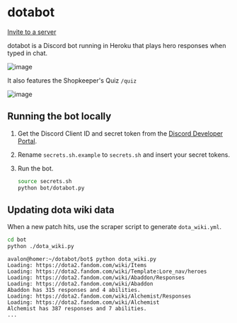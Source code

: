 # dotabot

[Invite to a server](https://discordapp.com/oauth2/authorize?client_id=649351968623427640&scope=bot&permissions=1110453312)

dotabot is a Discord bot running in Heroku that plays hero responses when typed in chat.

![image](https://user-images.githubusercontent.com/6510862/172931649-3ea306e2-2787-4225-9797-295d5aaca392.png)

It also features the Shopkeeper's Quiz `/quiz`

![image](https://user-images.githubusercontent.com/6510862/172955073-6d0a00af-bb11-4899-80f7-87478426f516.png)

## Running the bot locally

1. Get the Discord Client ID and secret token from the [Discord Developer Portal](https://discord.com/developers/applications/).

1. Rename `secrets.sh.example` to `secrets.sh` and insert your secret tokens.

1. Run the bot.
    ```bash
    source secrets.sh
    python bot/dotabot.py
    ```

## Updating dota wiki data

When a new patch hits, use the scraper script to generate `dota_wiki.yml`.

```bash
cd bot
python ./dota_wiki.py
```

```console
avalon@homer:~/dotabot/bot$ python dota_wiki.py 
Loading: https://dota2.fandom.com/wiki/Items
Loading: https://dota2.fandom.com/wiki/Template:Lore_nav/heroes
Loading: https://dota2.fandom.com/wiki/Abaddon/Responses
Loading: https://dota2.fandom.com/wiki/Abaddon
Abaddon has 315 responses and 4 abilities.
Loading: https://dota2.fandom.com/wiki/Alchemist/Responses
Loading: https://dota2.fandom.com/wiki/Alchemist
Alchemist has 387 responses and 7 abilities.
...
```
